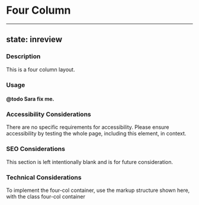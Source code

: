 # Four Column

---
state: inreview
---

### Description
This is a four column layout.

### Usage
#### @todo Sara fix me.

### Accessibility Considerations
There are no specific requirements for accessibility. Please ensure accessibility by testing the whole page, including this element, in context.

### SEO Considerations
This section is left intentionally blank and is for future consideration.

### Technical Considerations
To implement the four-col container, use the markup structure shown here, with the class four-col container
